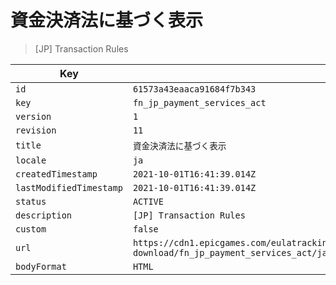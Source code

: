 # 資金決済法に基づく表示

> [JP] Transaction Rules

| Key | Value |
| --- | ----- |
| `id` | `61573a43eaaca91684f7b343` |
| `key` | `fn_jp_payment_services_act` |
| `version` | `1` |
| `revision` | `11` |
| `title` | `資金決済法に基づく表示` |
| `locale` | `ja` |
| `createdTimestamp` | `2021-10-01T16:41:39.014Z` |
| `lastModifiedTimestamp` | `2021-10-01T16:41:39.014Z` |
| `status` | `ACTIVE` |
| `description` | `[JP] Transaction Rules` |
| `custom` | `false` |
| `url` | `https://cdn1.epicgames.com/eulatracking-download/fn_jp_payment_services_act/ja/v1/r11/04347452d7232626d6a8babb7709b640.pdf` |
| `bodyFormat` | `HTML` |
